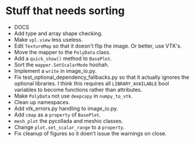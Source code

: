 # Stuff that needs sorting

- DOCS
- Add type and array shape checking.
- Make `vpl.view` less useless.
- Edit `TextureMap` so that it doesn't flip the image. Or better, use VTK's.
- Move the mapper to the `PolyData` class.
- Add a `quick_show()` method to `BasePlot`.
- Sort the `mapper.SetScalarMode` hoohah.
- Implement a `write` in image_io.py.
- Fix test_optional_dependency_fallbacks.py so that it actually ignores the optional libraries. I think this requires all `LIBRARY_AVAILABLE` bool variables to become functions rather than attributes.
- Make `PolyData` not use  `deepcopy` in `numpy_to_vtk`.
- Clean up namespaces.
- Add vtk_errors.py handling to image_io.py.
- Add `cmap` as a `property` of `BasePlot`.
- `mesh_plot` the pycollada and meshio classes.
- Change `plot.set_scalar_range` to a `property`.
- Fix cleanup of figures so it doen't issue the warnings on close.

